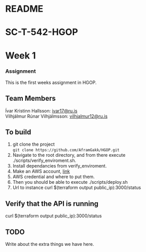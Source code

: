 # README  
# SC-T-542-HGOP  
# Week 1  
### Assignment  
This is the first weeks assignment in HGOP.  

## Team Members  
Ívar Kristinn Hallsson: ivar17@ru.is      
Vilhjálmur Rúnar Vilhjálmsson: vilhjalmur12@ru.is  

## To build  
1. git clone the project  
    `git clone https://github.com/AframGakk/HGOP.git`  
2. Navigate to the root directory, and from there execute ./scripts/verify_enviroment.sh.  
3. Install dependancies from verify_enviroment.  
4. Make an AWS account, [link](https://aws.amazon.com/education/awseducate/)
5. AWS credential and where to put them.
6. Then you should be able to execute ./scripts/deploy.sh
7. Url to instance curl $(terraform output public_ip):3000/status   

## Verify that the API is running  
curl $(terraform output public_ip):3000/status  

## TODO  
Write about the extra things we have here.

